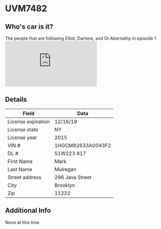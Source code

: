 UVM7482
=======

Who's car is it? 
----------------

The people that are following Elliot, Darlene, and Dt Abernathy in episode 1 ![eps3.0_power-saver-mode.h](https://github.com/z3r07h/Mr-R0B0T-s03-ARG/tree/master/Episodes/eps3.0_power-saver-mode.h)


Details
-------
| Field | Data |
| --- | --- |
| License expiration | 12/16/19	|
| License state | NY |
| License year | 2015 |
| VIN # | 1HGCM82633A0043F2 |
| DL # | 51W223 817 |
| First Name | Mark |
| Last Name | Mulregan |
| Street address | 296 Java Street |
| City | Brooklyn |
| Zip | 11222 |


Additional Info
---------------

None at this time
